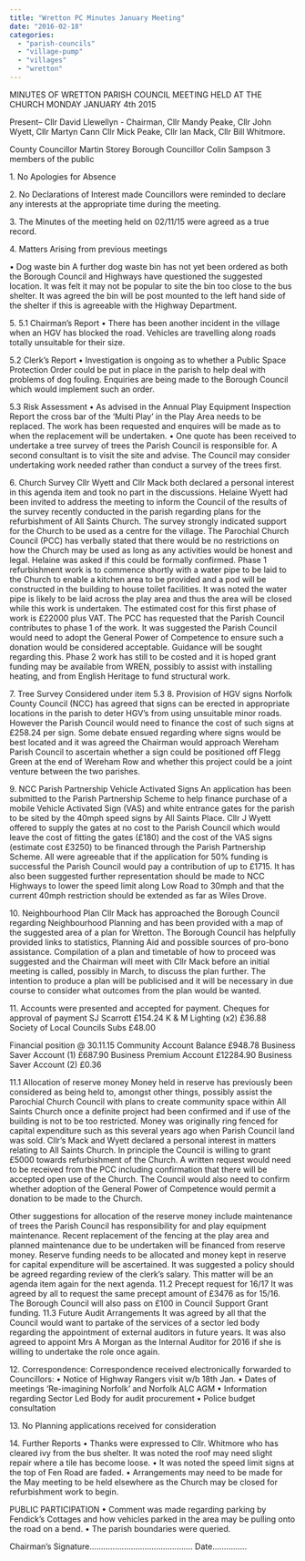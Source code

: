 ```yaml
---
title: "Wretton PC Minutes January Meeting"
date: "2016-02-18"
categories: 
  - "parish-councils"
  - "village-pump"
  - "villages"
  - "wretton"
---
```


MINUTES OF WRETTON PARISH COUNCIL MEETING HELD AT THE CHURCH MONDAY JANUARY 4th 2015

Present– Cllr David Llewellyn - Chairman, Cllr Mandy Peake, Cllr John Wyett, Cllr Martyn Cann Cllr Mick Peake, Cllr Ian Mack, Cllr Bill Whitmore.

County Councillor Martin Storey Borough Councillor Colin Sampson 3 members of the public

1\. No Apologies for Absence

2\. No Declarations of Interest made Councillors were reminded to declare any interests at the appropriate time during the meeting.

3\. The Minutes of the meeting held on 02/11/15 were agreed as a true record.

4\. Matters Arising from previous meetings

• Dog waste bin A further dog waste bin has not yet been ordered as both the Borough Council and Highways have questioned the suggested location. It was felt it may not be popular to site the bin too close to the bus shelter. It was agreed the bin will be post mounted to the left hand side of the shelter if this is agreeable with the Highway Department.

5\. 5.1 Chairman’s Report • There has been another incident in the village when an HGV has blocked the road. Vehicles are travelling along roads totally unsuitable for their size.

5.2 Clerk’s Report • Investigation is ongoing as to whether a Public Space Protection Order could be put in place in the parish to help deal with problems of dog fouling. Enquiries are being made to the Borough Council which would implement such an order.

5.3 Risk Assessment • As advised in the Annual Play Equipment Inspection Report the cross bar of the ‘Multi Play’ in the Play Area needs to be replaced. The work has been requested and enquires will be made as to when the replacement will be undertaken. • One quote has been received to undertake a tree survey of trees the Parish Council is responsible for. A second consultant is to visit the site and advise. The Council may consider undertaking work needed rather than conduct a survey of the trees first.

6\. Church Survey Cllr Wyett and Cllr Mack both declared a personal interest in this agenda item and took no part in the discussions. Helaine Wyett had been invited to address the meeting to inform the Council of the results of the survey recently conducted in the parish regarding plans for the refurbishment of All Saints Church. The survey strongly indicated support for the Church to be used as a centre for the village. The Parochial Church Council (PCC) has verbally stated that there would be no restrictions on how the Church may be used as long as any activities would be honest and legal. Helaine was asked if this could be formally confirmed. Phase 1 refurbishment work is to commence shortly with a water pipe to be laid to the Church to enable a kitchen area to be provided and a pod will be constructed in the building to house toilet facilities. It was noted the water pipe is likely to be laid across the play area and thus the area will be closed while this work is undertaken. The estimated cost for this first phase of work is £22000 plus VAT. The PCC has requested that the Parish Council contributes to phase 1 of the work. It was suggested the Parish Council would need to adopt the General Power of Competence to ensure such a donation would be considered acceptable. Guidance will be sought regarding this. Phase 2 work has still to be costed and it is hoped grant funding may be available from WREN, possibly to assist with installing heating, and from English Heritage to fund structural work.

7\. Tree Survey Considered under item 5.3 8. Provision of HGV signs Norfolk County Council (NCC) has agreed that signs can be erected in appropriate locations in the parish to deter HGV’s from using unsuitable minor roads. However the Parish Council would need to finance the cost of such signs at £258.24 per sign. Some debate ensued regarding where signs would be best located and it was agreed the Chairman would approach Wereham Parish Council to ascertain whether a sign could be positioned off Flegg Green at the end of Wereham Row and whether this project could be a joint venture between the two parishes.

9\. NCC Parish Partnership Vehicle Activated Signs An application has been submitted to the Parish Partnership Scheme to help finance purchase of a mobile Vehicle Activated Sign (VAS) and white entrance gates for the parish to be sited by the 40mph speed signs by All Saints Place. Cllr J Wyett offered to supply the gates at no cost to the Parish Council which would leave the cost of fitting the gates (£180) and the cost of the VAS signs (estimate cost £3250) to be financed through the Parish Partnership Scheme. All were agreeable that if the application for 50% funding is successful the Parish Council would pay a contribution of up to £1715. It has also been suggested further representation should be made to NCC Highways to lower the speed limit along Low Road to 30mph and that the current 40mph restriction should be extended as far as Wiles Drove.

10\. Neighbourhood Plan Cllr Mack has approached the Borough Council regarding Neighbourhood Planning and has been provided with a map of the suggested area of a plan for Wretton. The Borough Council has helpfully provided links to statistics, Planning Aid and possible sources of pro-bono assistance. Compilation of a plan and timetable of how to proceed was suggested and the Chairman will meet with Cllr Mack before an initial meeting is called, possibly in March, to discuss the plan further. The intention to produce a plan will be publicised and it will be necessary in due course to consider what outcomes from the plan would be wanted.

11\. Accounts were presented and accepted for payment. Cheques for approval of payment SJ Scarrott £154.24 K & M Lighting (x2) £36.88 Society of Local Councils Subs £48.00

Financial position @ 30.11.15 Community Account Balance £948.78 Business Saver Account (1) £687.90 Business Premium Account £12284.90 Business Saver Account (2) £0.36

11.1 Allocation of reserve money Money held in reserve has previously been considered as being held to, amongst other things, possibly assist the Parochial Church Council with plans to create community space within All Saints Church once a definite project had been confirmed and if use of the building is not to be too restricted. Money was originally ring fenced for capital expenditure such as this several years ago when Parish Council land was sold. Cllr’s Mack and Wyett declared a personal interest in matters relating to All Saints Church. In principle the Council is willing to grant £5000 towards refurbishment of the Church. A written request would need to be received from the PCC including confirmation that there will be accepted open use of the Church. The Council would also need to confirm whether adoption of the General Power of Competence would permit a donation to be made to the Church.

Other suggestions for allocation of the reserve money include maintenance of trees the Parish Council has responsibility for and play equipment maintenance. Recent replacement of the fencing at the play area and planned maintenance due to be undertaken will be financed from reserve money. Reserve funding needs to be allocated and money kept in reserve for capital expenditure will be ascertained. It was suggested a policy should be agreed regarding review of the clerk’s salary. This matter will be an agenda item again for the next agenda. 11.2 Precept request for 16/17 It was agreed by all to request the same precept amount of £3476 as for 15/16. The Borough Council will also pass on £100 in Council Support Grant funding. 11.3 Future Audit Arrangements It was agreed by all that the Council would want to partake of the services of a sector led body regarding the appointment of external auditors in future years. It was also agreed to appoint Mrs A Morgan as the Internal Auditor for 2016 if she is willing to undertake the role once again.

12\. Correspondence: Correspondence received electronically forwarded to Councillors: • Notice of Highway Rangers visit w/b 18th Jan. • Dates of meetings ‘Re-imagining Norfolk’ and Norfolk ALC AGM • Information regarding Sector Led Body for audit procurement • Police budget consultation

13\. No Planning applications received for consideration

14\. Further Reports • Thanks were expressed to Cllr. Whitmore who has cleared ivy from the bus shelter. It was noted the roof may need slight repair where a tile has become loose. • It was noted the speed limit signs at the top of Fen Road are faded. • Arrangements may need to be made for the May meeting to be held elsewhere as the Church may be closed for refurbishment work to begin.

PUBLIC PARTICIPATION • Comment was made regarding parking by Fendick’s Cottages and how vehicles parked in the area may be pulling onto the road on a bend. • The parish boundaries were queried.

Chairman’s Signature……………………………………… Date……………
